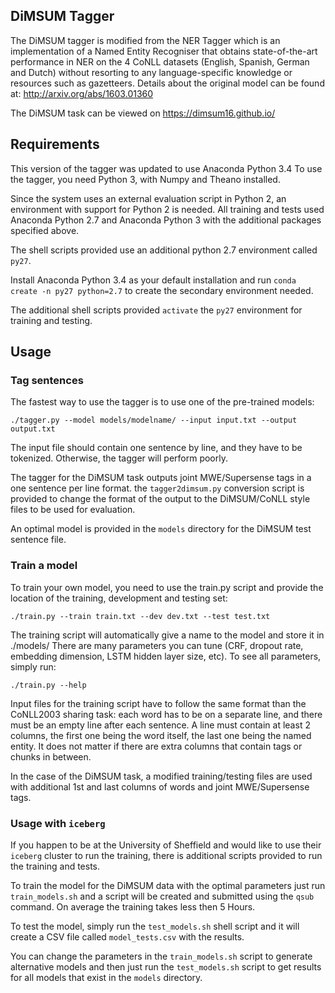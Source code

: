 ## DiMSUM Tagger
The DiMSUM tagger is modified from the NER Tagger which is an implementation of a Named Entity Recogniser that obtains state-of-the-art performance in NER on the 4 CoNLL datasets (English, Spanish, German and Dutch) without resorting to any language-specific knowledge or resources such as gazetteers. Details about the original model can be found at: http://arxiv.org/abs/1603.01360

The DiMSUM task can be viewed on https://dimsum16.github.io/

## Requirements

This version of the tagger was updated to use Anaconda Python 3.4
To use the tagger, you need Python 3, with Numpy and Theano installed.

Since the system uses an external evaluation script in Python 2, an environment with support for Python 2 is needed. All training and tests used Anaconda Python 2.7 and Anaconda Python 3 with the additional packages specified above. 

The shell scripts provided use an additional python 2.7 environment called `py27`. 

Install Anaconda Python 3.4 as your default installation and run `conda create -n py27 python=2.7` to create the secondary environment needed. 

The additional shell scripts provided `activate` the `py27` environment for training and testing.  

## Usage

### Tag sentences

The fastest way to use the tagger is to use one of the pre-trained models:

```
./tagger.py --model models/modelname/ --input input.txt --output output.txt
```

The input file should contain one sentence by line, and they have to be tokenized. Otherwise, the tagger will perform poorly.

The tagger for the DiMSUM task outputs joint MWE/Supersense tags in a one sentence per line format. the `tagger2dimsum.py` conversion script is provided to change the format of the output to the DiMSUM/CoNLL style files to be used for evaluation. 

An optimal model is provided in the `models` directory for the DiMSUM test sentence file.

### Train a model

To train your own model, you need to use the train.py script and provide the location of the training, development and testing set:

```
./train.py --train train.txt --dev dev.txt --test test.txt
```

The training script will automatically give a name to the model and store it in ./models/
There are many parameters you can tune (CRF, dropout rate, embedding dimension, LSTM hidden layer size, etc). To see all parameters, simply run:

```
./train.py --help
```

Input files for the training script have to follow the same format than the CoNLL2003 sharing task: each word has to be on a separate line, and there must be an empty line after each sentence. A line must contain at least 2 columns, the first one being the word itself, the last one being the named entity. It does not matter if there are extra columns that contain tags or chunks in between. 

In the case of the DiMSUM task, a modified training/testing files are used with additional 1st and last columns of words and joint MWE/Supersense tags.

### Usage with `iceberg`

If you happen to be at the University of Sheffield and would like to use their `iceberg` cluster to run the training, there is additional scripts provided to run the training and tests. 

To train the model for the DiMSUM data with the optimal parameters just run `train_models.sh` and a script will be created and submitted using the `qsub` command. On average the training takes less then 5 Hours. 

To test the model, simply run the `test_models.sh` shell script and it will create a CSV file called `model_tests.csv` with the results.

You can change the parameters in the `train_models.sh` script to generate alternative models and then just run the `test_models.sh` script to get results for all models that exist in the `models` directory.

